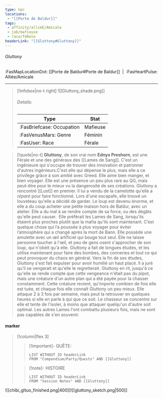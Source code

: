 ```yaml
---
type: npc
locations:
 - "[[Porte de Baldur]]"
tags:
 - affinity/alliéE/Amicale
 - job/mafieuse
 - race/féRale
headerLink: "[[Gluttony#Gluttony]]"
---
```

###### Gluttony
<span class="sub2">:FasMapLocationDot: [[Porte de Baldur#Porte de Baldur]]&nbsp;&nbsp;|&nbsp;&nbsp;:FasHeartPulse: Alliée/Amicale </span>
___

> [!infobox|no-t right]
> ![[Gluttony_shade.png]]
> ###### Details:
> | Type | Stat |
> | ---- | ---- |
> | :FasBriefcase: Occupation |  Mafieuse |
> | :FasVenusMars: Genre | Féminin |
> | :FasUser: Race | Férale |
<span class="clearfix"></span>

> [!quote|no-t]
>**Gluttony**, de son vrai nom **Ednys Preshorn**, est une Férale et une des généraux des [[Lames de Sang]]. C'est un ingénieure qui s'occupe de trouver des innovation et patronner d'autres ingénieurs.C'est elle qui dépense le plus, mais elle a ce privilège grâce à son amitié avec Greed.
>Elle aime bien manger, et bien voyager. Elle est une présence un peu plus rare au QG, mais peut-être pour le mieux vu la dangerosité de ses créations.
>Gluttony a rencontré [[Lust]] en premier. Il lui a vendu de la camelotte qu'elle a *réparé* pour faire fonctionné. 
>Lors d'une escapafe, elle trouvé un louveteau qu'elle a décidé de garder. Le loup est devenu énorme, et elle a du coup acheter une petite maison hors de Baldur, avec un atelier. 
>Elle a du mal à se rendre compte de sa force, ou des dégâts qu'elle peut causer.  Elle préférait les Lames de Sang, lorsqu'ils étaient plus proches plutôt que la mafia qu'ils sont maintenant. C’est quelque chose qui l’a poussée à plus voyager pour éviter l’atmosphère qui a changé après la mort de Bann.
>Elle possède une amulette avec un œil artificiel qui bouge tout seul. Elle ne laisse personne toucher à l'œil, et peu de gens osent s'approcher de son loup, qui n'obéit qu'à elle.
>Gluttony a fait de longues études, et les utilise maintenant pour faire des bombes, des conneries et tout ce qui peut provoquer du chaos en général. Vers la fin de ses études, Gluttony s'est fait expulser pour avoir humilié un haut placé. Il a juré qu'il se vengerait et qu'elle le regretterait. Gluttony en rit, jusqu'à ce qu'elle se rende compte que cette vengeance n'était pas du pipot, mais une créature d'un autre plan qui a été payée pour la chasser constamment. Cette créature revient, qu'importe combien de fois elle est tuée, et chaque fois elle connaît Gluttony un peu mieux. Elle attaque 2 à 3 fois par semaine, mais peut la retrouver en quelques heures si elle en parle à qui que ce soit. Le chasseur se concentre sur elle et tente de l'isoler, à moins que attaquer quelqu'un d'autre soit optimal. Les autres Lames l'ont combattu plusieurs fois, mais ne sont pas capables de s'en souvenir. 
#### marker
> [!column|flex 3]
>> [!important]- QUÊTE:
>>```dataview
>>LIST WITHOUT ID headerLink
>>FROM "Compendium/Party/Quests" AND [[Gluttony]]
>
>>[!note]- HISTOIRE
>>```dataview
>>LIST WITHOUT ID headerLink
>>FROM "Session Notes" AND [[Gluttony]]


![[chibi_gltuo_finished.png|400]]![[gluttony_sketch.png|500]]